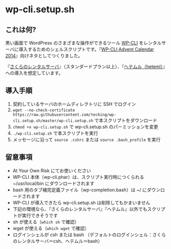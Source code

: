 # wp-cli.setup.sh

## これは何?

黒い画面で WordPress のさまざまな操作ができるツール [WP-CLI](http://wp-cli.org/) をレンタルサーバに導入するためのシェルスクリプトです。『[WP-CLI Advent Calendar 2014](http://www.adventar.org/calendars/505)』向けネタとしてつくりました。

『[さくらのレンタルサーバ](http://www.sakura.ne.jp/)』（スタンダードプラン以上）、『[ヘテムル（heteml）](http://heteml.jp/)』への導入を想定しています。

## 導入手順 

1. 契約しているサーバのホームディレクトリに SSH でログイン
2. ``wget --no-check-certificate https://raw.githubusercontent.com/tecking/wp-cli.setup.sh/master/wp-cli.setup.sh`` で本スクリプトをダウンロード
3. ``chmod +x wp-cli.setup.sh`` で wp-cli.setup.sh のパーミッションを変更
4. ``./wp-cli.setup.sh`` で本スクリプトを実行
5. メッセージに沿って ``source .cshrc`` または ``source .bash_profile`` を実行

## 留意事項

* At Your Own Risk にてお使いください
* WP-CLI 本体（wp-cli.phar）は、スクリプト実行時につくられる ~/usr/local/bin にダウンロードされます
* bash 用のタブ補完定義ファイル（wp-completion.bash）は ~/ にダウンロードされます
* WP-CLI が導入できたら wp-cli.setup.sh は削除してもかまいません
* 下記の環境なら、『さくらのレンタルサーバ』『ヘテムル』以外でもスクリプトが実行できそうです
 * sh が使える（``which sh`` で確認）
 * wget が使える（``which wget`` で確認）
 * ログインシェルが csh または bash （デフォルトのログインシェル：さくらのレンタルサーバ＝csh、ヘテムル＝bash）
